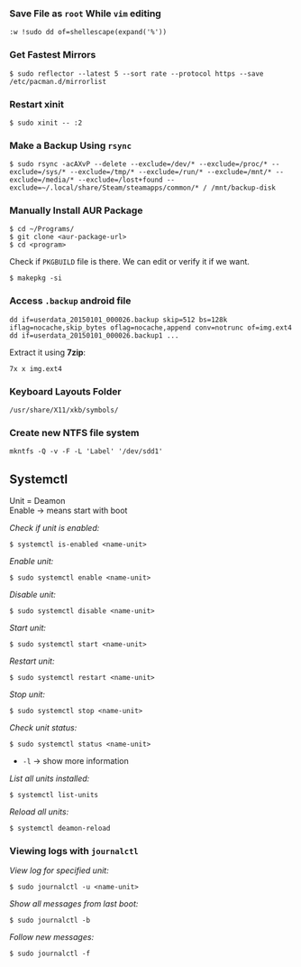 ### Save File as `root` While `vim` editing
```
:w !sudo dd of=shellescape(expand('%'))
```

### Get Fastest Mirrors
```
$ sudo reflector --latest 5 --sort rate --protocol https --save /etc/pacman.d/mirrorlist
```

### Restart xinit
```
$ sudo xinit -- :2
```

### Make a Backup Using `rsync`
```
$ sudo rsync -acAXvP --delete --exclude=/dev/* --exclude=/proc/* --exclude=/sys/* --exclude=/tmp/* --exclude=/run/* --exclude=/mnt/* --exclude=/media/* --exclude=/lost+found --exclude=~/.local/share/Steam/steamapps/common/* / /mnt/backup-disk
```

### Manually Install AUR Package
```
$ cd ~/Programs/
$ git clone <aur-package-url>
$ cd <program>
```

Check if `PKGBUILD` file is there. We can edit or verify it if we want.
```
$ makepkg -si
```

### Access `.backup` android file
```
dd if=userdata_20150101_000026.backup skip=512 bs=128k iflag=nocache,skip_bytes oflag=nocache,append conv=notrunc of=img.ext4
dd if=userdata_20150101_000026.backup1 ...
```

Extract it using **7zip**:
```
7x x img.ext4
```

### Keyboard Layouts Folder
`/usr/share/X11/xkb/symbols/`

### Create new NTFS file system
```
mkntfs -Q -v -F -L 'Label' '/dev/sdd1'
```

## Systemctl
Unit = Deamon\
Enable → means start with boot

_Check if unit is enabled:_
```
$ systemctl is-enabled <name-unit>
```

_Enable unit:_
```
$ sudo systemctl enable <name-unit>
```

_Disable unit:_
```
$ sudo systemctl disable <name-unit>
```

_Start unit:_
```
$ sudo systemctl start <name-unit>
```

_Restart unit:_
```
$ sudo systemctl restart <name-unit>
```

_Stop unit:_
```
$ sudo systemctl stop <name-unit>
```

_Check unit status:_
```
$ sudo systemctl status <name-unit>
```
- `-l` → show more information

_List all units installed:_
```
$ systemctl list-units
```

_Reload all units:_
```
$ systemctl deamon-reload
```

### Viewing logs with `journalctl`
_View log for specified unit:_
```
$ sudo journalctl -u <name-unit>
```

_Show all messages from last boot:_
```
$ sudo journalctl -b
```

_Follow new messages:_
```
$ sudo journalctl -f
```
